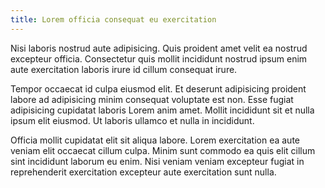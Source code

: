 ```yaml
---
title: Lorem officia consequat eu exercitation
---
```


Nisi laboris nostrud aute adipisicing. Quis proident amet velit ea nostrud excepteur officia. Consectetur quis mollit incididunt nostrud ipsum enim aute exercitation laboris irure id cillum consequat irure.

Tempor occaecat id culpa eiusmod elit. Et deserunt adipisicing proident labore ad adipisicing minim consequat voluptate est non. Esse fugiat adipisicing cupidatat laboris Lorem anim amet. Mollit incididunt sit et nulla ipsum elit eiusmod. Ut laboris ullamco et nulla in incididunt.

Officia mollit cupidatat elit sit aliqua labore. Lorem exercitation ea aute veniam elit occaecat cillum culpa. Minim sunt commodo ea quis elit cillum sint incididunt laborum eu enim. Nisi veniam veniam excepteur fugiat in reprehenderit exercitation excepteur aute exercitation sunt nulla.